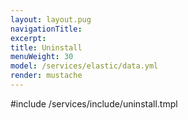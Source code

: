 ```yaml
---
layout: layout.pug
navigationTitle:
excerpt:
title: Uninstall
menuWeight: 30
model: /services/elastic/data.yml
render: mustache
---
```


<!-- Imported from https://github.com/mesosphere/dcos-commons.git:sdk-0.40 -->


#include /services/include/uninstall.tmpl
